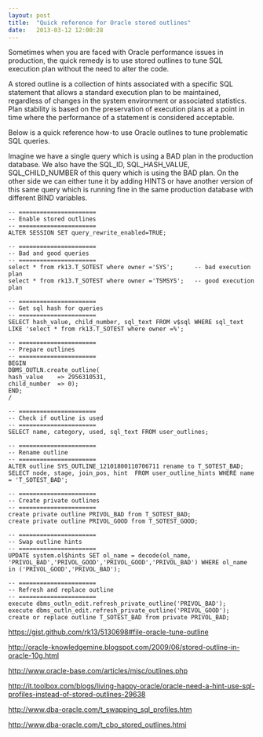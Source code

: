 ```yaml
---
layout: post
title:  "Quick reference for Oracle stored outlines"
date:   2013-03-12 12:00:28
---
```


Sometimes when you are faced with Oracle performance issues in production, the quick remedy is to use stored outlines to tune SQL execution plan without the need to alter the code.

A stored outline is a collection of hints associated with a specific SQL statement that allows a standard execution plan to be maintained, regardless of changes in the system environment or associated statistics. Plan stability is based on the preservation of execution plans at a point in time where the performance of a statement is considered acceptable.

Below is a quick reference how-to use Oracle outlines to tune problematic SQL queries.

Imagine we have a single query which is using a BAD plan in the production database. We also have the SQL\_ID, SQL\_HASH\_VALUE, SQL\_CHILD\_NUMBER of this query which is using the BAD plan. On the other side we can either tune it by adding HINTS or have another version of this same query which is running fine in the same production database with different BIND variables.

```
-- ======================
-- Enable stored outlines
-- ======================
ALTER SESSION SET query_rewrite_enabled=TRUE;
 
-- ======================
-- Bad and good queries
-- ======================
select * from rk13.T_SOTEST where owner ='SYS';      -- bad execution plan
select * from rk13.T_SOTEST where owner ='TSMSYS';   -- good execution plan
  
-- ======================
-- Get sql hash for queries
-- ======================
SELECT hash_value, child_number, sql_text FROM v$sql WHERE sql_text LIKE 'select * from rk13.T_SOTEST where owner =%';
   
-- ======================
-- Prepare outlines
-- ======================
BEGIN
DBMS_OUTLN.create_outline(
hash_value    => 2956310531,
child_number  => 0);
END;
/
    
-- ======================
-- Check if outline is used
-- ======================
SELECT name, category, used, sql_text FROM user_outlines;
     
-- ======================
-- Rename outline
-- ======================
ALTER outline SYS_OUTLINE_12101800110706711 rename to T_SOTEST_BAD;
SELECT node, stage, join_pos, hint  FROM user_outline_hints WHERE name = 'T_SOTEST_BAD';
      
-- ======================
-- Create private outlines
-- ======================
create private outline PRIVOL_BAD from T_SOTEST_BAD;
create private outline PRIVOL_GOOD from T_SOTEST_GOOD;
       
-- ======================
-- Swap outline hints
-- ======================
UPDATE system.ol$hints SET ol_name = decode(ol_name, 'PRIVOL_BAD','PRIVOL_GOOD','PRIVOL_GOOD','PRIVOL_BAD') WHERE ol_name in ('PRIVOL_GOOD','PRIVOL_BAD');
        
-- ======================
-- Refresh and replace outline
-- ======================
execute dbms_outln_edit.refresh_private_outline('PRIVOL_BAD');
execute dbms_outln_edit.refresh_private_outline('PRIVOL_GOOD');
create or replace outline T_SOTEST_BAD from private PRIVOL_BAD;
```
https://gist.github.com/rk13/5130698#file-oracle-tune-outline

http://oracle-knowledgemine.blogspot.com/2009/06/stored-outline-in-oracle-10g.html

http://www.oracle-base.com/articles/misc/outlines.php

http://it.toolbox.com/blogs/living-happy-oracle/oracle-need-a-hint-use-sql-profiles-instead-of-stored-outlines-29638

http://www.dba-oracle.com/t_swapping_sql_profiles.htm

http://www.dba-oracle.com/t_cbo_stored_outlines.htmi
